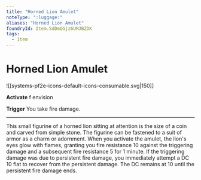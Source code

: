 ```yaml
---
title: "Horned Lion Amulet"
noteType: ":luggage:"
aliases: "Horned Lion Amulet"
foundryId: Item.SdDmQGjz6UMJBZDK
tags:
  - Item
---
```


# Horned Lion Amulet
![[systems-pf2e-icons-default-icons-consumable.svg|150]]

**Activate** f envision

**Trigger** You take fire damage.

* * *

This small figurine of a horned lion sitting at attention is the size of a coin and carved from simple stone. The figurine can be fastened to a suit of armor as a charm or adornment. When you activate the amulet, the lion's eyes glow with flames, granting you fire resistance 10 against the triggering damage and a subsequent fire resistance 5 for 1 minute. If the triggering damage was due to persistent fire damage, you immediately attempt a DC 10 flat to recover from the persistent damage. The DC remains at 10 until the persistent fire damage ends.
